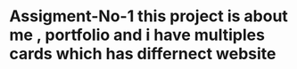 # Assigment-No-1 this project is about me , portfolio and i have multiples cards which has differnect website
